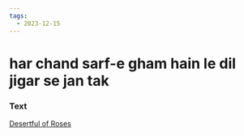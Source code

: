 ```yaml
---
tags:
  - 2023-12-15
---
```

# har chand sarf-e gham hain le dil jigar se jan tak

### Text
[Desertful of Roses](https://franpritchett.com/00garden/11c/1160/index_1160.html)

